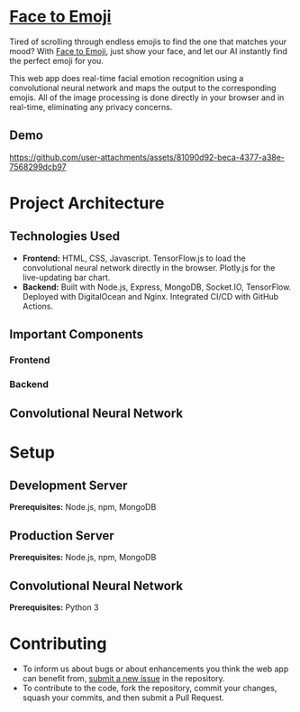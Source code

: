 # [Face to Emoji](https://facetoemoji.live/)

Tired of scrolling through endless emojis to find the one that matches your mood? With [Face to Emoji](https://facetoemoji.live/), just show your face, and let our AI instantly 
find the perfect emoji for you. 

This web app does real-time facial emotion recognition using a convolutional neural network and maps the output to the corresponding emojis. All of the image processing is done directly in your browser and in real-time, eliminating any privacy concerns.

## Demo
https://github.com/user-attachments/assets/81090d92-beca-4377-a38e-7568299dcb97

# Project Architecture

## Technologies Used
- **Frontend:** HTML, CSS, Javascript. TensorFlow.js to load the convolutional neural network directly in the browser. Plotly.js for the live-updating bar chart.
- **Backend:** Built with Node.js, Express, MongoDB, Socket.IO, TensorFlow. Deployed with DigitalOcean and Nginx. Integrated CI/CD with GitHub Actions.

## Important Components

### Frontend

### Backend

## Convolutional Neural Network

# Setup

## Development Server
**Prerequisites:** Node.js, npm, MongoDB

## Production Server
**Prerequisites:** Node.js, npm, MongoDB

## Convolutional Neural Network
**Prerequisites:** Python 3

# Contributing
- To inform us about bugs or about enhancements you think the web app can benefit from, [submit a new issue](https://github.com/MathuC/face-to-emoji/issues/new) in the repository.
- To contribute to the code, fork the repository, commit your changes, squash your commits, and then submit a Pull Request.


